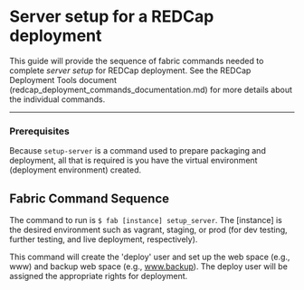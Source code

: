 # Server setup for a REDCap deployment

This guide will provide the sequence of fabric commands needed to complete *server setup* for REDCap deployment. See the REDCap Deployment Tools document (redcap_deployment_commands_documentation.md) for more details about the individual commands.

---

### Prerequisites  
Because `setup-server` is a command used to prepare packaging and deployment, all that is required is you have the virtual environment (deployment environment) created.

## Fabric Command Sequence  
The command to run is `$ fab [instance] setup_server`. The [instance] is the desired environment such as vagrant, staging, or prod (for dev testing, further testing, and live deployment, respectively).  

This command will create the 'deploy' user and set up the web space (e.g., www) and backup web space (e.g., www.backup). The deploy user will be assigned the appropriate rights for deployment.
